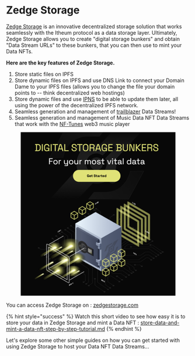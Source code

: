 # Zedge Storage

[Zedge Storage](https://www.zedgestorage.com/) is an innovative decentralized storage solution that works seamlessly with the Itheum protocol as a data storage layer. Ultimately, Zedge Storage allows you to create "digital storage bunkers" and obtain "Data Stream URLs" to these bunkers, that you can then use to mint your Data NFTs.

**Here are the key features of Zedge Storage.**

1. Store static files on IPFS
2. Store dynamic files on IPFS and use DNS Link to connect your Domain Dame to your IPFS files (allows you to change the file your domain points to -- think decentralized web hostings)
3. Store dynamic files and use [IPNS](https://docs.ipfs.tech/concepts/ipns/) to be able to update them later, all using the power of the decentralized IPFS network.
4. Seamless generation and management of [trailblazer](../../product/trailblazer/ "mention") Data Streams!
5. Seamless generation and management of Music Data NFT Data Streams that work with the [NF-Tunes](https://explorer.itheum.io/nftunes) web3 music player

<figure><img src="../../.gitbook/assets/image (1) (1) (1) (1) (1) (1) (1) (1) (1) (1) (1) (1) (1) (1).png" alt=""><figcaption></figcaption></figure>

You can access Zedge Storage on : [zedgestorage.com](https://zedgestorage.com)&#x20;

{% hint style="success" %}
Watch this short video to see how easy it is to store your data in Zedge Storage and mint a Data NFT : [store-data-and-mint-a-data-nft-step-by-step-tutorial.md](../../product/data-dex/minting-a-data-nft/store-data-and-mint-a-data-nft-step-by-step-tutorial.md "mention")
{% endhint %}

Let's explore some other simple guides on how you can get started with using Zedge Storage to host your Data NFT Data Streams...
